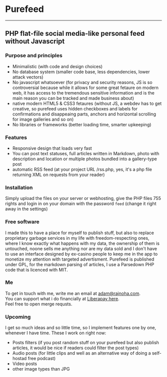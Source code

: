 # Purefeed
---
PHP flat-file social media-like personal feed without Javascript
---

### Purpose and principles
 - Minimalistic (with code and design choices)
 - No database system (smaller code base, less dependencies, lower attack vectors)
 - No javascript whatsoever (for privacy and security reasons, JS is so controversial because while it allows for some great fetaure on modern web, it has access to the tremendous sensitive information and is the main reason you can be tracked and made business about)
 - native modern HTML5 & CSS3 fetaures (without JS, a webdev has to get creative, so purefeed uses hidden checkboxes and labels for confirmations and disappeaing parts, anchors and horizontal scrolling for image galleries and so on)
 - No libraries or frameworks (better loading time, smarter upkeeping)

### Features
 - Responsive design that loads very fast
 - You can post text statuses, full articles written in Markdown, photo with description and location or multiple photos bundled into a gallery-type post
 - automatic RSS feed (at your project URL /rss.php, yes, it's a php file returning XML on requests from your reader)

### Installation
Simply upload the files on your server or webhosting, give the PHP files 755 rights and login in on your domain with the password `feed` (change it right away in the settings)

### Free software
I made this to have a place for myself to publish stuff, but also to replace proprietary garbage services in my life with freedom-respecting ones, where I know exactly what happens with my data, the ownership of them is untouched, noone sells me anything nor are my data sold and I don't have to use an interface designed by ex-casino people to keep me in the app to monetize my attention with targeted advertisment. Purefeed is published under GPL, for the markdown parsing of articles, I use a Parsedown PHP code that is licenced with MIT.

### Me
To get in touch with me, write me an email at adam@rajnoha.com.  
You can support what i do financially at [Liberapay here](https://liberapay.com/arajnoha/donate).  
Feel free to open merge requsts.  

### Upcoming
I get so much ideas and so little time, so I implement features one by one, whenever I have time. These I work on right now:
 - Posts filters (if you post random stuff on your purefeed but also publish articles, it would be nice if readers could filter the post types)
 - Audio posts (for little clips and well as an alternative way of doing a self-hostad free podcast)
 - Video posts
 - other image types than JPG